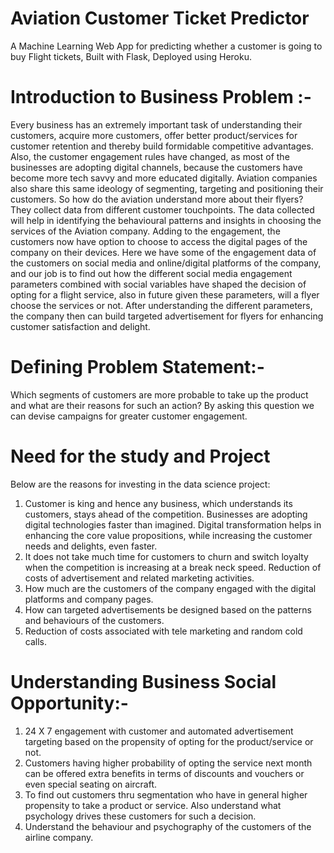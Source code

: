 # Aviation Customer Ticket Predictor
A Machine Learning Web App for predicting whether a customer is going to buy Flight tickets, Built with Flask, Deployed using Heroku.

# Introduction to Business Problem :-
Every business has an extremely important task of understanding their customers, acquire more customers, offer better product/services for customer retention and thereby build formidable competitive advantages. Also, the customer engagement rules have changed, as most of the businesses are adopting digital channels, because the customers have become more tech savvy and more educated digitally. Aviation companies also share this same ideology of segmenting, targeting and positioning their customers. So how do the aviation understand more about their flyers? They collect data from different customer touchpoints. The data collected will help in identifying the behavioural patterns and insights in choosing the services of the Aviation company. Adding to the engagement, the customers now have option to choose to access the digital pages of the company on their devices. Here we have some of the engagement data of the customers on social media and online/digital platforms of the company, and our job is to find out how the different social media engagement parameters combined with social variables have shaped the decision of opting for a flight service, also in future given these parameters, will a flyer choose the services or not. After understanding the different parameters, the company then can build targeted advertisement for flyers for enhancing customer satisfaction and delight.

# Defining Problem Statement:-
Which segments of customers are more probable to take up the product and what are their reasons for such an action? By asking this question we can devise campaigns for greater customer engagement.

# Need for the study and Project
Below are the reasons for investing in the data science project:

1. Customer is king and hence any business, which understands its customers, stays ahead of the competition.
Businesses are adopting digital technologies faster than imagined. Digital transformation helps in enhancing the core value propositions, while increasing the customer needs and delights, even faster.
2. It does not take much time for customers to churn and switch loyalty when the competition is increasing at a break neck speed.
Reduction of costs of advertisement and related marketing activities.
3. How much are the customers of the company engaged with the digital platforms and company pages.
4. How can targeted advertisements be designed based on the patterns and behaviours of the customers.
5. Reduction of costs associated with tele marketing and random cold calls.

# Understanding Business Social Opportunity:-
1. 24 X 7 engagement with customer and automated advertisement targeting based on the propensity of opting for the product/service or not.
2. Customers having higher probability of opting the service next month can be offered extra benefits in terms of discounts and vouchers or even special seating on aircraft.
3. To find out customers thru segmentation who have in general higher propensity to take a product or service. Also understand what psychology drives these customers for such a decision.
4. Understand the behaviour and psychography of the customers of the airline company.
